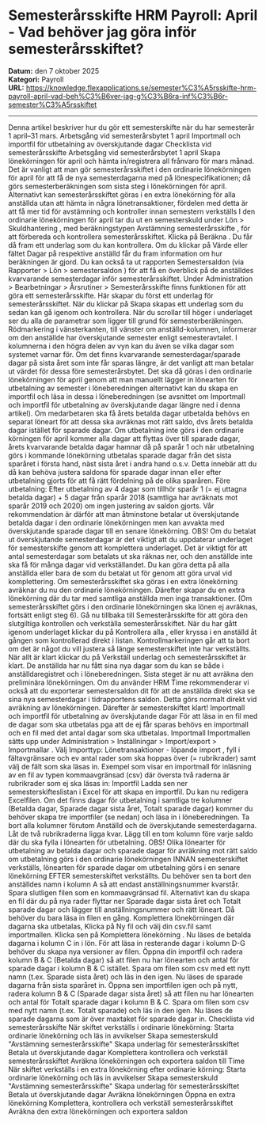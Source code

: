 # Semesterårsskifte HRM Payroll: April - Vad behöver jag göra inför semesterårsskiftet?

**Datum:** den 7 oktober 2025  
**Kategori:** Payroll  
**URL:** https://knowledge.flexapplications.se/semester%C3%A5rsskifte-hrm-payroll-april-vad-beh%C3%B6ver-jag-g%C3%B6ra-inf%C3%B6r-semester%C3%A5rsskiftet

---

Denna artikel beskriver hur du gör ett semesterskifte när du har semesterår 1 april–31 mars.
Arbetsgång vid semesterårsbytet 1 april
Importmall och importfil för utbetalning av överskjutande dagar
Checklista vid semesterårsskifte
Arbetsgång vid semesterårsbytet 1 april
Skapa lönekörningen för april och hämta in/registrera all frånvaro för mars månad. Det är vanligt att man gör semesterårsskiftet i den ordinarie lönekörningen för april för att få de nya semesterdagarna med på lönespecifikationen; då görs semesterberäkningen som sista steg i lönekörningen för april.
Alternativt kan semesterårsskiftet göras i en extra lönekörning för alla anställda utan att hämta in några lönetransaktioner, fördelen med detta är att få mer tid för avstämning och kontroller innan semestern verkställs
I den ordinarie lönekörningen för april tar du ut en semesterskuld under
Lön > Skuldhantering
, med beräkningstypen
Avstämning semesterårsskifte
, för att förbereda och kontrollera semesterårsskiftet.
Klicka på
Beräkna
.
Du får då fram ett underlag som du kan kontrollera. Om du klickar på
Värde
eller fältet
Dagar
på respektive anställd får du fram information om hur beräkningen är gjord.
Du kan också ta ut rapporten
Semestersaldon
(via
Rapporter > Lön > semestersaldon
) för att få en överblick på de anställdes kvarvarande semesterdagar inför semesterårsskiftet.
Under
Administration > Bearbetningar > Årsrutiner > Semesterårsskifte
finns funktionen för att göra ett semesterårsskifte.
Här skapar du först ett underlag för semesterårsskiftet.
När du klickar på
Skapa
skapas ett underlag som du sedan kan gå igenom och kontrollera.
När du scrollar till höger i underlaget ser du alla de parametrar som ligger till grund för semesterberäkningen.
Rödmarkering i vänsterkanten, till vänster om anställd-kolumnen, informerar om den anställde har överskjutande semester enligt semesteravtalet. I kolumnerna i den högra delen av vyn kan du även se vilka dagar som systemet varnar för.
Om det finns kvarvarande semesterdagar/sparade dagar på sista året som inte får sparas längre, är det vanligt att man betalar ut värdet för dessa före semesterårsbytet. Det ska då göras i den ordinarie lönekörningen för april genom att man manuellt lägger in lönearten för utbetalning av semester i löneberedningen alternativt kan du skapa en importfil och läsa in dessa i löneberedningen (se avsnittet om
Importmall och importfil för utbetalning av överskjutande dagar
längre ned i denna artikel).
Om medarbetaren ska få årets betalda dagar utbetalda behövs en separat löneart för att dessa ska avräknas mot rätt saldo, dvs årets betalda dagar istället för sparade dagar.
Om utbetalning inte görs i den ordinarie körningen för april kommer alla dagar att flyttas över till sparade dagar, årets kvarvarande betalda dagar hamnar då på sparår 1 och när utbetalning görs i kommande lönekörning utbetalas sparade dagar från det sista sparåret i första hand, näst sista året i andra hand o.s.v. Detta innebär att du då kan behöva justera saldona för sparade dagar innan eller efter utbetalning gjorts för att få rätt fördelning på de olika sparåren.
Före utbetalning:
Efter utbetalning av 4 dagar som tillhör sparår 1 (= ej uttagna betalda dagar) + 5 dagar från sparår 2018 (samtliga har avräknats mot sparår 2019 och 2020) om ingen justering av saldon gjorts.
Vår rekommendation är därför att man åtminstone betalar ut överskjutande betalda dagar i den ordinarie lönekörningen men kan avvakta med överskjutande sparade dagar till en senare lönekörning.
OBS!
Om du betalat ut överskjutande semesterdagar är det viktigt att du uppdaterar underlaget för semesterskifte genom att
komplettera
underlaget. Det är viktigt för att antal semesterdagar som betalats ut ska räknas ner, och den anställde inte ska få för många dagar vid verkställandet. Du kan göra detta på alla anställda eller bara de som du betalat ut för genom att göra urval vid komplettering.
Om semesterårsskiftet ska göras i en extra lönekörning avräknar du nu den ordinarie lönekörningen. Därefter skapar du en extra lönekörning där du tar med samtliga anställda men inga transaktioner. (Om semesterårsskiftet görs i den ordinarie lönekörningen ska lönen ej avräknas, fortsätt enligt steg 6).
Gå nu tillbaka till
Semesterårsskifte
för att göra den slutgiltiga kontrollen och verkställa semesterårsskiftet.
När du har gått igenom underlaget klickar du på
Kontrollera alla
, eller kryssa i en anställd åt gången som kontrollerad direkt i listan. Kontrollmarkeringen går att ta bort om det är något du vill justera så länge semesterskiftet inte har verkställts.
När allt är klart klickar du på
Verkställ underlag
och semesterårsskiftet är klart. De anställda har nu fått sina nya dagar som du kan se både i anställdaregistret och i löneberedningen.
Sista steget är nu att avräkna den preliminära lönekörningen. Om du använder HRM Time rekommenderar vi också att du exporterar semestersaldon dit för att de anställda direkt ska se sina nya semesterdagar i tidrapportens saldon. Detta görs normalt direkt vid avräkning av lönekörningen.
Därefter är semesterskiftet klart!
Importmall och importfil för utbetalning av överskjutande dagar
För att läsa in en fil med de dagar som ska utbetalas pga att de ej får sparas behövs en importmall och en fil med det antal dagar som ska utbetalas.
Importmall
Importmallen sätts upp under
Administration > Inställningar > Import/export >
Importmallar
.
Välj Importtyp:
Lönetransaktioner - löpande import
, fyll i fältavgränsare och ev antal rader som ska hoppas över (= rubrikrader) samt välj de fält som ska läsas in.
Exempel som visar en importmall för inläsning av en fil av typen kommaavgränsad (csv) där översta två raderna är rubrikrader som ej ska läsas in:
Importfil
Ladda sen ner semesterskifteslistan i Excel för att skapa en importfil.
Du kan nu redigera Excelfilen.
Om det finns dagar för utbetalning i samtliga tre kolumner (Betalda dagar, Sparade dagar sista året, Totalt sparade dagar) kommer du behöver skapa tre importfiler (se nedan) och läsa in i löneberedningen.
Ta bort alla kolumner förutom
Anställd
och de överskjutande semesterdagarna. Låt de två rubrikraderna ligga kvar.
Lägg till en tom kolumn före varje saldo där du ska fylla i lönearten för utbetalning.
OBS!
Olika lönearter för utbetalning av betalda dagar och sparade dagar för avräkning mot rätt saldo om utbetalning görs i den ordinarie lönekörningen
INNAN
semesterskiftet verkställs, lönearten för sparade dagar om utbetalning görs i en senare lönekörning
EFTER
semesterskiftet verkställts.
Du behöver sen ta bort den anställdes namn i kolumn A så att endast anställningsnummer kvarstår.
Spara slutligen filen som en kommaavgränsad fil.
Alternativt kan du skapa en fil där du på nya rader flyttar ner Sparade dagar sista året och Totalt sparade dagar och lägger till anställningsnummer och rätt löneart. Då behöver du bara läsa in filen en gång.
Komplettera lönekörningen där dagarna ska utbetalas, Klicka på
Ny fil
och välj din csv.fil samt importmallen. Klicka sen på
Komplettera lönekörning
. Nu läses de betalda dagarna i kolumn C in i lön.
För att läsa in resterande dagar i kolumn D-G behöver du skapa nya versioner av filen.
Öppna din importfil och radera kolumn B & C (Betalda dagar) så att filen nu har lönearten och antal för sparade dagar i kolumn B & C istället. Spara om filen som csv med ett nytt namn (t.ex. Sparade sista året) och läs in den igen. Nu läses de sparade dagarna från sista sparåret in.
Öppna sen importfilen igen och på nytt, radera kolumn B & C (Sparade dagar sista året) så att filen nu har lönearten och antal för Totalt sparade dagar i kolumn B & C. Spara om filen som csv med nytt namn (t.ex. Totalt sparade) och läs in den igen. Nu läses de sparade dagarna som är över maxtaket för sparade dagar in.
Checklista vid semesterårsskifte
När skiftet verkställs i ordinarie lönekörning:
Starta ordinarie lönekörning och läs in avvikelser
Skapa semesterskuld "Avstämning semesterårsskifte"
Skapa underlag för semesterårsskiftet
Betala ut överskjutande dagar
Komplettera kontrollera och verkställ semesterårsskiftet
Avräkna lönekörningen och exportera saldon till Time
När skiftet verkställs i en extra lönekörning efter ordinarie körning:
Starta ordinarie lönekörning och läs in avvikelser
Skapa semesterskuld "Avstämning semesterårsskifte"
Skapa underlag för semesterårsskiftet
Betala ut överskjutande dagar
Avräkna lönekörningen
Öppna en extra lönekörning
Komplettera, kontrollera och verkställ semesterårsskiftet
Avräkna den extra lönekörningen och exportera saldon
